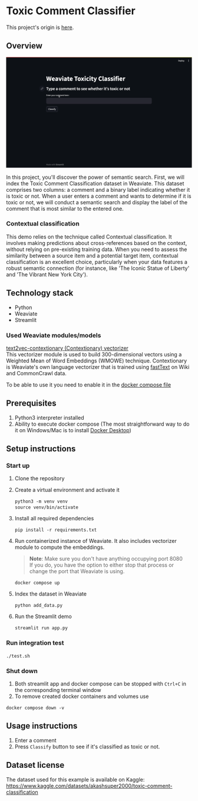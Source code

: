 # Toxic Comment Classifier

This project's origin is [here](https://github.com/weaviate/weaviate-examples/tree/main/weaviate-toxic-comment-classifier).

## Overview
![Demo](demo.gif)

In this project, you'll discover the power of semantic search. 
First, we will index the Toxic Comment Classification dataset in Weaviate. 
This dataset comprises two columns: a comment and a binary label indicating whether it is toxic or not. 
When a user enters a comment and wants to determine if it is toxic or not, 
we will conduct a semantic search and display the label of the comment that is most similar to the entered one.

### Contextual classification
This demo relies on the technique called Contextual classification. It involves making predictions about 
cross-references based on the context, without relying on pre-existing training data. 
When you need to assess the similarity between a source item and a potential target item, 
contextual classification is an excellent choice, particularly when your data features 
a robust semantic connection (for instance, like 'The Iconic Statue of Liberty' and 'The Vibrant New York City').

## Technology stack
- Python
- Weaviate
- Streamlit

### Used Weaviate modules/models

[text2vec-contextionary (Contextionary) vectorizer](https://weaviate.io/developers/weaviate/modules/retriever-vectorizer-modules/text2vec-contextionary)  
This vectorizer module is used to build 300-dimensional vectors using a Weighted Mean of Word Embeddings (WMOWE) technique.
Contextionary is Weaviate's own language vectorizer that is trained using [fastText](https://fasttext.cc/) 
on Wiki and CommonCrawl data.  

To be able to use it you need to enable it in the [docker compose file](docker-compose.yml)

## Prerequisites
1. Python3 interpreter installed
1. Ability to execute docker compose 
(The most straightforward way to do it on Windows/Mac is to install 
[Docker Desktop](https://www.docker.com/products/docker-desktop/))

## Setup instructions 

### Start up
1. Clone the repository
1. Create a virtual environment and activate it
    ```shell
    python3 -m venv venv
    source venv/bin/activate
    ```
1. Install all required dependencies 
    ```shell
    pip install -r requirements.txt
    ```
1. Run containerized instance of Weaviate. It also includes vectorizer module to compute the embeddings.

   > **Note**: Make sure you don't have anything occupying port 8080   
   > If you do, you have the option to either stop that process or change the port that Weaviate is using.
    ```shell
    docker compose up
    ```
1. Index the dataset in Weaviate
    ```shell
    python add_data.py
    ```
1. Run the Streamlit demo
   ```shell
   streamlit run app.py
   ```
   
### Run integration test
```shell
./test.sh
```

### Shut down
1. Both streamlit app and docker compose can be stopped with `Ctrl+C` in the corresponding terminal window
2. To remove created docker containers and volumes use
```shell
docker compose down -v
```

## Usage instructions

1. Enter a comment
2. Press `Classify` button to see if it's classified as toxic or not.

## Dataset license

The dataset used for this example is available on Kaggle: 
https://www.kaggle.com/datasets/akashsuper2000/toxic-comment-classification
